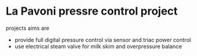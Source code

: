 # La Pavoni pressre control project

projects aims are
- provide full digital pressure control via sensor and triac power control
- use electrical steam valve for milk skim and overpressure balance
